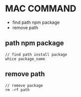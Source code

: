 # MAC COMMAND

- find path npm package
- remove path

## path npm package

```
// find path install package
whice package_name
```

## remove path

```
// remove package
rm -rf path
```
